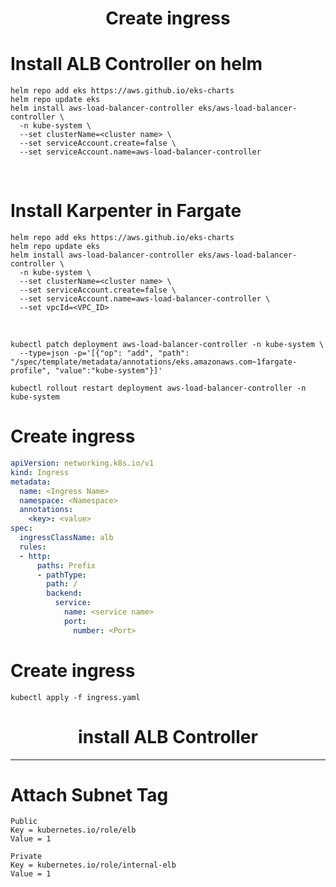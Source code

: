 <h1 align="center"> Create ingress </h1>

# Install ALB Controller on helm

```shell
helm repo add eks https://aws.github.io/eks-charts
helm repo update eks
helm install aws-load-balancer-controller eks/aws-load-balancer-controller \
  -n kube-system \
  --set clusterName=<cluster name> \
  --set serviceAccount.create=false \
  --set serviceAccount.name=aws-load-balancer-controller
```

<br>

# Install Karpenter in Fargate
```shell
helm repo add eks https://aws.github.io/eks-charts
helm repo update eks
helm install aws-load-balancer-controller eks/aws-load-balancer-controller \
  -n kube-system \
  --set clusterName=<cluster name> \
  --set serviceAccount.create=false \
  --set serviceAccount.name=aws-load-balancer-controller \
  --set vpcId=<VPC_ID>
```

<br>

```shell
kubectl patch deployment aws-load-balancer-controller -n kube-system \
  --type=json -p='[{"op": "add", "path": "/spec/template/metadata/annotations/eks.amazonaws.com~1fargate-profile", "value":"kube-system"}]'

kubectl rollout restart deployment aws-load-balancer-controller -n kube-system
```

# Create ingress
```yaml
apiVersion: networking.k8s.io/v1
kind: Ingress
metadata:
  name: <Ingress Name>
  namespace: <Namespace>
  annotations:
    <key>: <value>
spec:
  ingressClassName: alb
  rules:
  - http:
      paths: Prefix 
      - pathType: 
        path: /
        backend:
          service:
            name: <service name>
            port:
              number: <Port>
```

# Create ingress
```shell
kubectl apply -f ingress.yaml
```

<h1 align="center"> install ALB Controller </h1>

----

# Attach Subnet Tag

```
Public
Key = kubernetes.io/role/elb
Value = 1
```

```
Private
Key = kubernetes.io/role/internal-elb
Value = 1